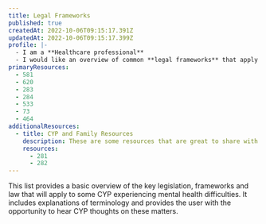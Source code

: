 ```yaml
---
title: Legal Frameworks
published: true
createdAt: 2022-10-06T09:15:17.391Z
updatedAt: 2022-10-06T09:15:17.399Z
profile: |-
  - I am a **Healthcare professional**
  - I would like an overview of common **legal frameworks** that apply to CYP in Emergency Department or Paediatric Care.
primaryResources:
  - 581
  - 620
  - 283
  - 284
  - 533
  - 73
  - 464
additionalResources:
  - title: CYP and Family Resources
    description: These are some resources that are great to share with the young person and / or their family. Healthcare professional will find them useful as they give an insight into the understanding required by the CYP and family and they may also help address questions that might be posed to the healthcare professional.
    resources:
      - 281
      - 282
---
```

This list provides a basic overview of the key legislation, frameworks and law that will apply to some CYP experiencing mental health difficulties. It includes explanations of terminology and provides the user with the opportunity to hear CYP thoughts on these matters.
